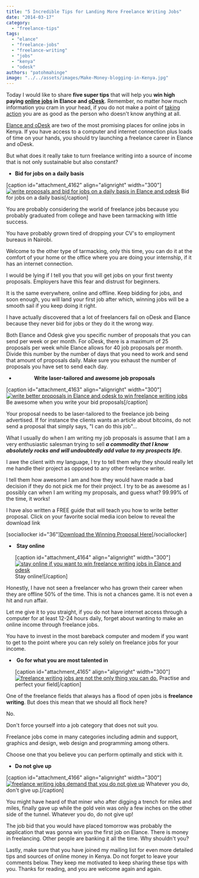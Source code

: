 ```yaml
---
title: "5 Incredible Tips for Landing More Freelance Writing Jobs"
date: "2014-03-17"
category: 
  - "freelance-tips"
tags: 
  - "elance"
  - "freelance-jobs"
  - "freelance-writing"
  - "jobs"
  - "kenya"
  - "odesk"
authors: "patohmahinge"
image: "../../assets/images/Make-Money-blogging-in-Kenya.jpg"
---
```


Today I would like to share **five super tips** that will help you **win high paying [online jobs](https://mahinge.com/ "online jobs in Kenya") in Elance and [oDesk](https://mahinge.com/wp-content/uploads/2014/03/www.odesk.com "odesk")**. Remember, no matter how much information you cram in your head, if you do not make a point of [taking action](https://mahinge.com/make-money-online-kenya/ "taking action") you are as good as the person who doesn't know anything at all.

[Elance and oDesk](https://mahinge.com/can-make-money-freelancing-kenya/ "freelance writing jobs") are two of the most promising places for online jobs in Kenya. If you have access to a computer and internet connection plus loads of time on your hands, you should try launching a freelance career in Elance and oDesk.

But what does it really take to turn freelance writing into a source of income that is not only sustainable but also constant?

- **Bid for jobs on a daily basis**

\[caption id="attachment\_4162" align="alignright" width="300"\][![write proposals and bid for jobs on a daily basis in Elance and odesk](images/write-proposals-and-bid-for-jobs-on-a-daily-basis-in-Elance-and-odesk.jpg)](https://mahinge.com/wp-content/uploads/2014/03/write-proposals-and-bid-for-jobs-on-a-daily-basis-in-Elance-and-odesk.jpg) Bid for jobs on a daily basis\[/caption\]

You are probably considering the world of freelance jobs because you probably graduated from college and have been tarmacking with little success.

You have probably grown tired of dropping your CV's to employment bureaus in Nairobi.

Welcome to the other type of tarmacking, only this time, you can do it at the comfort of your home or the office where you are doing your internship, if it has an internet connection.

I would be lying if I tell you that you will get jobs on your first twenty proposals. Employers have this fear and distrust for beginners.

It is the same everywhere, online and offline. Keep bidding for jobs, and soon enough, you will land your first job after which, winning jobs will be a smooth sail if you keep doing it right.

I have actually discovered that a lot of freelancers fail on oDesk and Elance because they never bid for jobs or they do it the wrong way.

Both Elance and Odesk give you specific number of proposals that you can send per week or per month. For oDesk, there is a maximum of 25 proposals per week while Elance allows for 40 job proposals per month. Divide this number by the number of days that you need to work and send that amount of proposals daily. Make sure you exhaust the number of proposals you have set to send each day.

-              **Write laser-tailored and awesome job proposals**

\[caption id="attachment\_4163" align="alignright" width="300"\][![write better proposals in Elance and odesk to win freelance writing jobs](images/write-better-proposals-in-Elance-and-odesk-to-win-freelance-writing-jobs-300x225.jpg)](https://mahinge.com/wp-content/uploads/2014/03/write-better-proposals-in-Elance-and-odesk-to-win-freelance-writing-jobs.jpg) Be awesome when you write your bid proposals\[/caption\]

Your proposal needs to be laser-tailored to the freelance job being advertised. If for instance the clients wants an article about bitcoins, do not send a proposal that simply says, "I can do this job"...

What I usually do when I am writing my job proposals is assume that I am a very enthusiastic salesman trying to sell _**a commodity that I know absolutely rocks and will undoubtedly add value to my prospects life**_.

I awe the client with my language, I try to tell them why they should really let me handle their project as opposed to any other freelance writer.

I tell them how awesome I am and how they would have made a bad decision if they do not pick me for their project. I try to be as awesome as I possibly can when I am writing my proposals, and guess what? 99.99% of the time, it works!

I have also written a FREE guide that will teach you how to write better proposal. Click on your favorite social media icon below to reveal the download link

\[sociallocker id="36"\][Download the Winning Proposal Here](https://mahinge.com/how-to-write-winning-freelance-proposals/ "The Winning Proposal")\[/sociallocker\]

-  ****Stay online****
    
    \[caption id="attachment\_4164" align="alignright" width="300"\][![stay online if you want to win freelance writing jobs in Elance and odesk](images/stay-online-if-you-want-to-win-freelance-writing-jobs-in-Elance-and-odesk-300x151.jpg)](https://mahinge.com/wp-content/uploads/2014/03/stay-online-if-you-want-to-win-freelance-writing-jobs-in-Elance-and-odesk.jpg) Stay online!\[/caption\]

Honestly, I have not seen a freelancer who has grown their career when they are offline 50% of the time. This is not a chances game. It is not even a hit and run affair.

Let me give it to you straight, if you do not have internet access through a computer for at least 12-24 hours daily, forget about wanting to make an online income through freelance jobs.

You have to invest in the most bareback computer and modem if you want to get to the point where you can rely solely on freelance jobs for your income.

-  ****Go for what you are most talented in****
    
    \[caption id="attachment\_4165" align="alignright" width="300"\][![freelance writing jobs are not the only thing you can do.](images/freelance-writing-jobs-are-not-the-only-thing-you-can-do..jpg)](https://mahinge.com/wp-content/uploads/2014/03/freelance-writing-jobs-are-not-the-only-thing-you-can-do..jpg) Practise and perfect your field\[/caption\]

One of the freelance fields that always has a flood of open jobs is **freelance writing**. But does this mean that we should all flock here?

No.

Don't force yourself into a job category that does not suit you.

Freelance jobs come in many categories including admin and support, graphics and design, web design and programming among others.

Choose one that you believe you can perform optimally and stick with it.

- **Do not give up**

\[caption id="attachment\_4166" align="alignright" width="300"\][![freelance writing jobs demand that you do not give up](images/freelance-writing-jobs-demand-that-you-do-not-give-up-300x199.jpg)](https://mahinge.com/wp-content/uploads/2014/03/freelance-writing-jobs-demand-that-you-do-not-give-up.jpg) Whatever you do, don't give up.\[/caption\]

You might have heard of that miner who after digging a trench for miles and miles, finally gave up while the gold vein was only a few inches on the other side of the tunnel. Whatever you do, do not give up!

The job bid that you would have placed tomorrow was probably the application that was gonna win you the first job on Elance. There is money in freelancing. Other people are banking it all the time. Why shouldn't you?

Lastly, make sure that you have joined my mailing list for even more detailed tips and sources of online money in Kenya. Do not forget to leave your comments below. They keep me motivated to keep sharing these tips with you. Thanks for reading, and you are welcome again and again.
